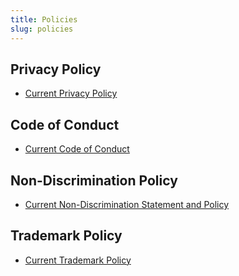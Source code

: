 ```yaml
---
title: Policies
slug: policies
---
```


## Privacy Policy

* [Current Privacy Policy](/privacy-policy/)

## Code of Conduct

* [Current Code of Conduct](/code-of-conduct/)

## Non-Discrimination Policy

* [Current Non-Discrimination Statement and Policy](/nondiscrimination/)

## Trademark Policy

* [Current Trademark Policy](/trademarks/)

